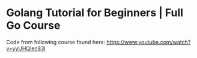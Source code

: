 #  Golang Tutorial for Beginners | Full Go Course 

Code from following course found here: https://www.youtube.com/watch?v=yyUHQIec83I
